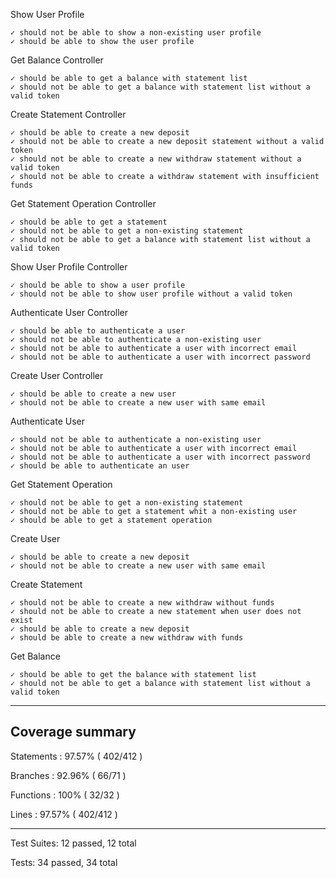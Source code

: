   Show User Profile

    ✓ should not be able to show a non-existing user profile
    ✓ should be able to show the user profile

  Get Balance Controller

    ✓ should be able to get a balance with statement list
    ✓ should not be able to get a balance with statement list without a valid token

  Create Statement Controller

    ✓ should be able to create a new deposit
    ✓ should not be able to create a new deposit statement without a valid token
    ✓ should not be able to create a new withdraw statement without a valid token
    ✓ should not be able to create a withdraw statement with insufficient funds

  Get Statement Operation Controller

    ✓ should be able to get a statement
    ✓ should not be able to get a non-existing statement
    ✓ should not be able to get a balance with statement list without a valid token

  Show User Profile Controller

    ✓ should be able to show a user profile
    ✓ should not be able to show user profile without a valid token

  Authenticate User Controller

    ✓ should be able to authenticate a user
    ✓ should not be able to authenticate a non-existing user
    ✓ should not be able to authenticate a user with incorrect email
    ✓ should not be able to authenticate a user with incorrect password

  Create User Controller

    ✓ should be able to create a new user
    ✓ should not be able to create a new user with same email

  Authenticate User

    ✓ should not be able to authenticate a non-existing user
    ✓ should not be able to authenticate a user with incorrect email
    ✓ should not be able to authenticate a user with incorrect password
    ✓ should be able to authenticate an user

  Get Statement Operation

    ✓ should not be able to get a non-existing statement
    ✓ should not be able to get a statement whit a non-existing user
    ✓ should be able to get a statement operation

  Create User

    ✓ should be able to create a new deposit
    ✓ should not be able to create a new user with same email

  Create Statement

    ✓ should not be able to create a new withdraw without funds
    ✓ should not be able to create a new statement when user does not exist
    ✓ should be able to create a new deposit
    ✓ should be able to create a new withdraw with funds

  Get Balance

    ✓ should be able to get the balance with statement list
    ✓ should not be able to get a balance with statement list without a valid token

---
Coverage summary
--
Statements   : 97.57% ( 402/412 )

Branches     : 92.96% ( 66/71 )

Functions    : 100% ( 32/32 )

Lines        : 97.57% ( 402/412 )

---

Test Suites: 12 passed, 12 total

Tests:       34 passed, 34 total
